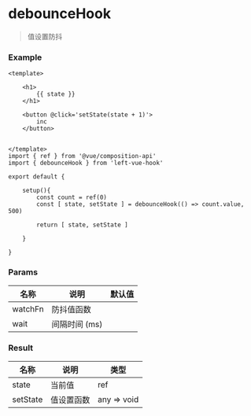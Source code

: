 # debounceHook

> 值设置防抖



### Example

```vue
<template>
	
	<h1>
        {{ state }}
    </h1>

	<button @click='setState(state + 1)'>
        inc
    </button>
	

</template>
import { ref } from '@vue/composition-api'
import { debounceHook } from 'left-vue-hook'

export default {
	
	setup(){
		const count = ref(0)
		const [ state, setState ] = debounceHook(() => count.value, 500)

		return [ state, setState ]

	}

}

```





### Params

| 名称    | 说明          | 默认值 |
| ------- | ------------- | ------ |
| watchFn | 防抖值函数    |        |
| wait    | 间隔时间 (ms) |        |



### Result

| 名称      | 说明       | 类型               |
| --------- | ---------- | ------------------ |
| state     | 当前值     | ref                |
| setState  | 值设置函数 | any => void        |

